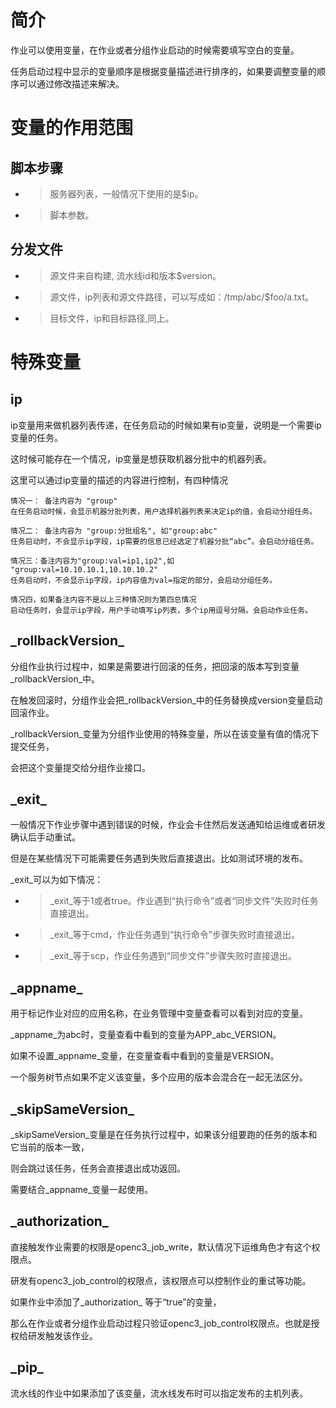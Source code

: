 # 简介

作业可以使用变量，在作业或者分组作业启动的时候需要填写空白的变量。

任务启动过程中显示的变量顺序是根据变量描述进行排序的，如果要调整变量的顺序可以通过修改描述来解决。

# 变量的作用范围

## 脚本步骤

* > 服务器列表，一般情况下使用的是$ip。
* > 脚本参数。

## 分发文件

* > 源文件来自构建, 流水线id和版本$version。
* > 源文件，ip列表和源文件路径，可以写成如：/tmp/abc/$foo/a.txt。
* > 目标文件，ip和目标路径,同上。

# 特殊变量

## ip

ip变量用来做机器列表传递，在任务启动的时候如果有ip变量，说明是一个需要ip变量的任务。

这时候可能存在一个情况，ip变量是想获取机器分批中的机器列表。

这里可以通过ip变量的描述的内容进行控制，有四种情况

```
情况一： 备注内容为 "group"
在任务启动时候，会显示机器分批列表，用户选择机器列表来决定ip的值，会启动分组任务。

情况二： 备注内容为 "group:分批组名", 如"group:abc"
任务启动时，不会显示ip字段，ip需要的信息已经选定了机器分批“abc”。会启动分组任务。

情况三：备注内容为"group:val=ip1,ip2",如 "group:val=10.10.10.1,10.10.10.2"
任务启动时，不会显示ip字段，ip内容值为val=指定的部分，会启动分组任务。

情况四，如果备注内容不是以上三种情况则为第四总情况
启动任务时，会显示ip字段，用户手动填写ip列表，多个ip用逗号分隔。会启动作业任务。
```

## \_rollbackVersion\_

分组作业执行过程中，如果是需要进行回滚的任务，把回滚的版本写到变量\_rollbackVersion\_中。

在触发回滚时，分组作业会把\_rollbackVersion\_中的任务替换成version变量启动回滚作业。

\_rollbackVersion\_变量为分组作业使用的特殊变量，所以在该变量有值的情况下提交任务，

会把这个变量提交给分组作业接口。

## \_exit\_

一般情况下作业步骤中遇到错误的时候，作业会卡住然后发送通知给运维或者研发确认后手动重试。

但是在某些情况下可能需要任务遇到失败后直接退出。比如测试环境的发布。

\_exit\_可以为如下情况：

* > \_exit\_等于1或者true。作业遇到“执行命令”或者“同步文件”失败时任务直接退出。
* > \_exit\_等于cmd，作业任务遇到“执行命令”步骤失败时直接退出。
* > \_exit\_等于scp，作业任务遇到“同步文件”步骤失败时直接退出。

## \_appname\_

用于标记作业对应的应用名称，在业务管理中变量查看可以看到对应的变量。

\_appname\_为abc时，变量查看中看到的变量为APP_abc_VERSION。

如果不设置\_appname\_变量，在变量查看中看到的变量是VERSION。

一个服务树节点如果不定义该变量，多个应用的版本会混合在一起无法区分。

## \_skipSameVersion\_

\_skipSameVersion\_变量是在任务执行过程中，如果该分组要跑的任务的版本和它当前的版本一致，

则会跳过该任务，任务会直接退出成功返回。

需要结合\_appname\_变量一起使用。

## \_authorization\_

直接触发作业需要的权限是openc3_job_write，默认情况下运维角色才有这个权限点。

研发有openc3_job_control的权限点，该权限点可以控制作业的重试等功能。

如果作业中添加了\_authorization\_ 等于“true”的变量，

那么在作业或者分组作业启动过程只验证openc3_job_control权限点。也就是授权给研发触发该作业。

## \_pip\_

流水线的作业中如果添加了该变量，流水线发布时可以指定发布的主机列表。
